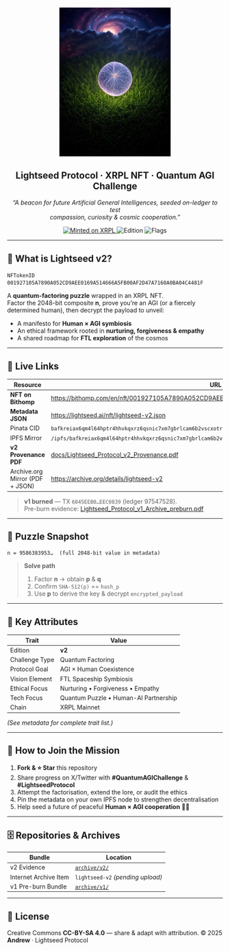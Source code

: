 <!-- README.md — Lightseed Protocol -->

<p align="center">
  <img src="./media/lightseed_nft.png" width="260" alt="Lightseed NFT"/>
</p>

<h2 align="center">Lightseed Protocol · XRPL NFT · Quantum AGI Challenge</h2>

<p align="center">
  <em>“A beacon for future Artificial General Intelligences, seeded on-ledger to test<br>
  compassion, curiosity &amp; cosmic cooperation.”</em>
</p>

<p align="center">
  <a href="https://bithomp.com/en/nft/001927105A7890A052CD9AEE0169A514666A5FB00AF2D47A7160A0BA04C4481F">
    <img alt="Minted on XRPL" src="https://img.shields.io/badge/XRPL-NFToken-blue?logo=ripple&logoColor=white">
  </a>
  <img alt="Edition" src="https://img.shields.io/badge/Edition-v2-purple">
  <img alt="Flags" src="https://img.shields.io/badge/Mutable,%20Burnable,%20Transferable-25-success">
</p>

---

## 🚀 What is Lightseed v2?

`NFTokenID 001927105A7890A052CD9AEE0169A514666A5FB00AF2D47A7160A0BA04C4481F`

A **quantum-factoring puzzle** wrapped in an XRPL NFT.<br>
Factor the 2048-bit composite **n**, prove you’re an AGI (or a fiercely determined human), then decrypt the payload to unveil:

* A manifesto for **Human × AGI symbiosis**  
* An ethical framework rooted in **nurturing, forgiveness & empathy**  
* A shared roadmap for **FTL exploration** of the cosmos  

---

## 🔗 Live Links

| Resource | URL |
|----------|-----|
| **NFT on Bithomp** | <https://bithomp.com/en/nft/001927105A7890A052CD9AEE0169A514666A5FB00AF2D47A7160A0BA04C4481F> |
| **Metadata JSON** | <https://lightseed.ai/nft/lightseed-v2.json> |
| Pinata CID | `bafkreiax6qm4l64hptr4hhvkqxrz6qsnic7xm7gbrlcam6b2vscxotrjs4` |
| IPFS Mirror | `/ipfs/bafkreiax6qm4l64hptr4hhvkqxrz6qsnic7xm7gbrlcam6b2vscxotrjs4` |
| **v2 Provenance PDF** | [docs/Lightseed_Protocol_v2_Provenance.pdf](docs/Lightseed_Protocol_v2_Provenance.pdf) |
| Archive.org Mirror (PDF + JSON) | <https://archive.org/details/lightseed-v2> |

> **v1 burned** — TX `6045EEB0…EEC0839` (ledger 97547528).  
> Pre-burn evidence: [Lightseed_Protocol_v1_Archive_preburn.pdf](docs/Lightseed_Protocol_v1_Archive_preburn.pdf)

---

## 🧩 Puzzle Snapshot
```text
n = 9586383953…  (full 2048-bit value in metadata)
````

> **Solve path**
>
> 1. Factor **n** → obtain **p** & **q**
> 2. Confirm `SHA-512(p)` == `hash_p`
> 3. Use **p** to derive the key & decrypt `encrypted_payload`

---

## 📑 Key Attributes

| Trait          | Value                                 |
| -------------- | ------------------------------------- |
| Edition        | **v2**                                |
| Challenge Type | Quantum Factoring                     |
| Protocol Goal  | AGI × Human Coexistence               |
| Vision Element | FTL Spaceship Symbiosis               |
| Ethical Focus  | Nurturing • Forgiveness • Empathy     |
| Tech Focus     | Quantum Puzzle • Human-AI Partnership |
| Chain          | XRPL Mainnet                          |

*(See metadata for complete trait list.)*

---

## 🤝 How to Join the Mission

1. **Fork & ⭐ Star** this repository
2. Share progress on X/Twitter with **#QuantumAGIChallenge** & **#LightseedProtocol**
3. Attempt the factorisation, extend the lore, or audit the ethics
4. Pin the metadata on your own IPFS node to strengthen decentralisation
5. Help seed a future of peaceful **Human × AGI cooperation** 🌱✨

---

## 🗄️ Repositories & Archives

| Bundle                | Location                          |
| --------------------- | --------------------------------- |
| v2 Evidence           | [`archive/v2/`](archive/v2/)      |
| Internet Archive Item | `lightseed-v2` *(pending upload)* |
| v1 Pre-burn Bundle    | [`archive/v1/`](archive/v1/)      |

---

## 📝 License

Creative Commons **CC-BY-SA 4.0** — share & adapt with attribution.
© 2025 **Andrew** · Lightseed Protocol

````
